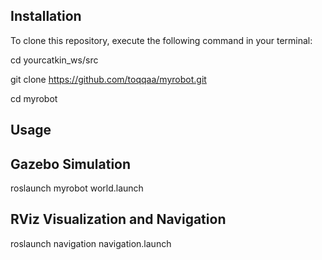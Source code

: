 ## **Installation**

To clone this repository, execute the following command in your terminal:


cd yourcatkin_ws/src

git clone https://github.com/toqqaa/myrobot.git

cd myrobot

## **Usage**

## **Gazebo Simulation**

roslaunch myrobot world.launch

## **RViz Visualization and Navigation**


roslaunch navigation navigation.launch 
